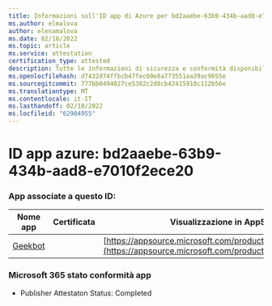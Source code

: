 ```yaml
---
title: Informazioni sull'ID app di Azure per bd2aaebe-63b9-434b-aad8-e7010f2ece20
ms.author: elmalova
author: elenamalova
ms.date: 02/18/2022
ms.topic: article
ms.service: attestation
certification_type: attested
description: Tutte le informazioni di sicurezza e conformità disponibili per bd2aaebe-63b9-434b-aad8-e7010f2ece20.
ms.openlocfilehash: d7432d74ffbcb47fec60e8a773551aa39ac9655e
ms.sourcegitcommit: 777bb0494027ce5382c2d0cb42415910c112b56e
ms.translationtype: MT
ms.contentlocale: it-IT
ms.lasthandoff: 02/18/2022
ms.locfileid: "62904955"
---
```

# <a name="azure-app-id-bd2aaebe-63b9-434b-aad8-e7010f2ece20"></a>ID app azure: bd2aaebe-63b9-434b-aad8-e7010f2ece20


### <a name="apps-associated-with-this-id"></a>App associate a questo ID:
| **Nome app** | **Certificata** | **Visualizzazione in AppSource** |
|--------------|---------------|-----------------------|
| [Geekbot](https://docs.microsoft.com/microsoft-365-app-certification/forward/WA200003224) |  | [https://appsource.microsoft.com/product/office/WA200003224](https://appsource.microsoft.com/product/office/WA200003224) |

### <a name="microsoft-365-app-compliance-status"></a>Microsoft 365 stato conformità app
- Publisher Attestaton Status: Completed
